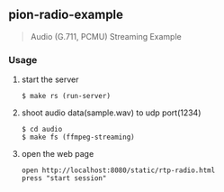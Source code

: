 ## pion-radio-example

> Audio (G.711, PCMU) Streaming Example


### Usage
1. start the server
    ```
    $ make rs (run-server)
    ```

2. shoot audio data(sample.wav) to udp port(1234)
    ```
    $ cd audio
    $ make fs (ffmpeg-streaming)
    ```

3. open the web page
    ```
    open http://localhost:8080/static/rtp-radio.html
    press "start session"
    ```


